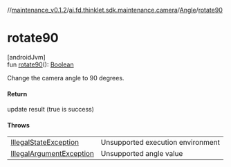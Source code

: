 //[maintenance_v0.1.2](../../../index.md)/[ai.fd.thinklet.sdk.maintenance.camera](../index.md)/[Angle](index.md)/[rotate90](rotate90.md)

# rotate90

[androidJvm]\
fun [rotate90](rotate90.md)(): [Boolean](https://kotlinlang.org/api/latest/jvm/stdlib/kotlin/-boolean/index.html)

Change the camera angle to 90 degrees.

#### Return

update result (true is success)

#### Throws

| | |
|---|---|
| [IllegalStateException](https://kotlinlang.org/api/latest/jvm/stdlib/kotlin/-illegal-state-exception/index.html) | Unsupported execution environment |
| [IllegalArgumentException](https://kotlinlang.org/api/latest/jvm/stdlib/kotlin/-illegal-argument-exception/index.html) | Unsupported angle value |

